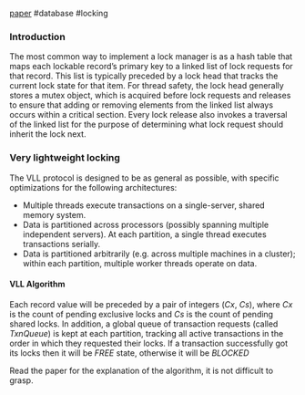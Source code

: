 [paper](http://www.cs.umd.edu/~abadi/papers/vll-vldb13.pdf) #database #locking

### Introduction
The most common way to implement a lock manager is as a hash table that maps each lockable record’s primary key to a linked list of lock requests for that record. This list is typically preceded by a lock head that tracks the current lock state for that item. For thread safety, the lock head generally stores a mutex object, which is acquired before lock requests and releases to ensure that adding or removing elements from the linked list always occurs within a critical section. Every lock release also invokes a traversal of the linked list for the purpose of determining what lock request should inherit the lock next.

### Very lightweight locking
The VLL protocol is designed to be as general as possible, with specific optimizations for the following architectures:
* Multiple threads execute transactions on a single-server, shared memory system.
* Data is partitioned across processors (possibly spanning multiple independent servers). At each partition, a single thread executes transactions serially.
* Data is partitioned arbitrarily (e.g. across multiple machines in a cluster); within each partition, multiple worker threads operate on data.

#### VLL Algorithm
Each record value will be preceded by a pair of integers ($C{x}$, $C{s}$), where $C{x}$ is the count of pending exclusive locks and $C{s}$ is the count of pending shared locks.
In addition, a global queue of transaction requests (called $TxnQueue$) is kept at each partition, tracking all active transactions in the order in which they requested their locks. If a transaction successfully got its locks then it will be $FREE$ state, otherwise it will be $BLOCKED$

Read the paper for the explanation of the algorithm, it is not difficult to grasp.
